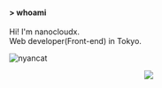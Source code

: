 #### > whoami  
Hi! I'm nanocloudx.  
Web developer(Front-end) in Tokyo.

![nyancat](https://wwww.dev/images/nyancat.png)

<p align="center">
  <img src="https://github-profile-trophy.vercel.app/?username=nanocloudx">
</p>
